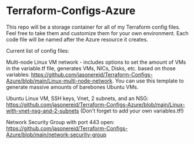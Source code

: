 # Terraform-Configs-Azure
This repo will be a storage container for all of my Terraform config files. Feel free to take them and customize them for your own environment. Each code file will be named after the Azure resource it creates. 

Current list of config files:

Multi-node Linux VM network - includes options to set the amount of VMs in the variable.tf file, generates VMs, NICs, Disks, etc. based on those variables: https://github.com/jasonereid/Terraform-Configs-Azure/blob/main/Linux-multi-node-network. You can use this template to generate massive amounts of barebones Ubuntu VMs.

Ubuntu Linux VM, SSH keys, Vnet, 2 subnets, and an NSG: https://github.com/jasonereid/Terraform-Configs-Azure/blob/main/Linux-with-vnet-nsg-and-2-subnets
(Don't forget to add your own variables.tf!)

Network Security Group with port 443 open: https://github.com/jasonereid/Terraform-Configs-Azure/blob/main/network-security-group

